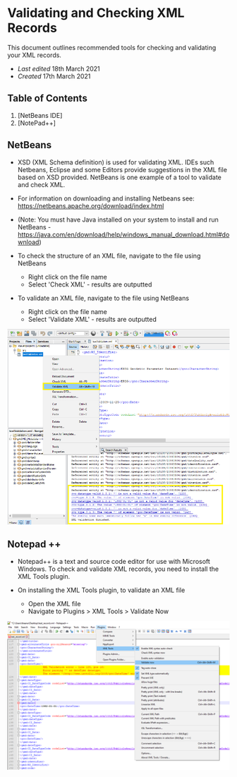 # Validating and Checking XML Records 

This document outlines recommended tools for checking and validating your XML records.

- _Last edited_ 18th March 2021
- _Created_ 17th March 2021

## Table of Contents
1. [NetBeans IDE]
1. [NotePad++]


## NetBeans

- XSD (XML Schema definition) is used for validating XML. IDEs such Netbeans, Eclipse and some Editors provide suggestions in the XML file based on XSD provided. NetBeans is one example of a tool to validate and check XML.

- For information on downloading and installing Netbeans see:
https://netbeans.apache.org/download/index.html 

- (Note: You must have Java installed on your system to install and run NetBeans -https://java.com/en/download/help/windows_manual_download.html#download)

- To check the structure of an XML file, navigate to the file using NetBeans
    - Right click on the file name 
    - Select 'Check XML' - results are outputted 

- To validate an XML file, navigate to the file using NetBeans
    - Right click on the file name 
    - Select 'Validate XML' - results are outputted 
 

![alt text](https://github.com/tkeena/test/blob/master/isde_netbeans_validateXML.png?raw=true)

## Notepad ++ 

- Notepad++ is a text and source code editor for use with Microsoft Windows. To check and validate XML records, you need to install the XML Tools plugin.

- On installing the XML Tools plugin, to validate an XML file
    -   Open the XML file
    -   Navigate to Plugins > XML Tools > Validate Now

![alt text](https://github.com/tkeena/test/blob/master/isde_notepadPlus_validateXML.png?raw=true)
